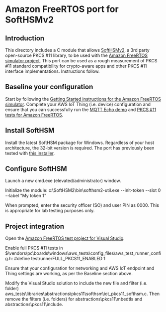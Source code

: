 # Amazon FreeRTOS port for SoftHSMv2 #
## Introduction ##
This directory includes a C module that allows [SoftHSMv2](https://github.com/opendnssec/SoftHSMv2), a 3rd party open-source PKCS #11 library, to be used with the [Amazon FreeRTOS simulator project](https://docs.aws.amazon.com/freertos/latest/userguide/getting_started_windows.html). This port can be used as a rough measurement of PKCS #11 standard compatibility for crypto-aware apps and other PKCS #11 interface implementations. Instructions follow.

## Baseline your configuration ##

Start by following the [Getting Started instructions for the Amazon FreeRTOS simulator](https://docs.aws.amazon.com/freertos/latest/userguide/getting_started_windows.html). Complete your AWS IoT Thing (i.e. device) configuration and ensure that you can successfully run the [MQTT Echo demo](https://github.com/aws/amazon-freertos/blob/master/demos/mqtt/iot_demo_mqtt.c) and [PKCS #11 tests for Amazon FreeRTOS](https://github.com/aws/amazon-freertos/blob/master/libraries/abstractions/pkcs11/test/iot_test_pkcs11.c). 

## Install SoftHSM ##
Install the latest SoftHSM package for Windows. Regardless of your host architecture, the 32-bit version is required. The port has previously been tested with [this installer](https://github.com/disig/SoftHSM2-for-Windows/releases/download/v2.5.0/SoftHSM2-2.5.0.msi).

## Configure SoftHSM ##
Launch a new cmd.exe (elevated/administrator) window.

Initialize the module:
c:\SoftHSM2\bin\softhsm2-util.exe --init-token --slot 0 --label "My token 1"

When prompted, enter the security officer (SO) and user PIN as 0000. This is appropriate for lab testing purposes only.

## Project integration ##
Open the [Amazon FreeRTOS test project for Visual Studio](https://github.com/aws/amazon-freertos/blob/master/projects/pc/windows/visual_studio/aws_tests/aws_tests.sln).

Enable full PKCS #11 tests in $\vendors\pc\boards\windows\aws_tests\config_files\aws_test_runner_config.h:
#define testrunnerFULL_PKCS11_ENABLED                 1

Ensure that your configuration for networking and AWS IoT endpoint and Thing settings are working, as per the Baseline section above.

Modify the Visual Studio solution to include the new file and filter (i.e. folder) aws_tests\libraries\abstractions\pkcs11\softhsm\iot_pkcs11_softhsm.c. Then remove the filters (i.e. folders) for abstractions\pkcs11\mbedtls and abstractions\pkcs11\include. 
